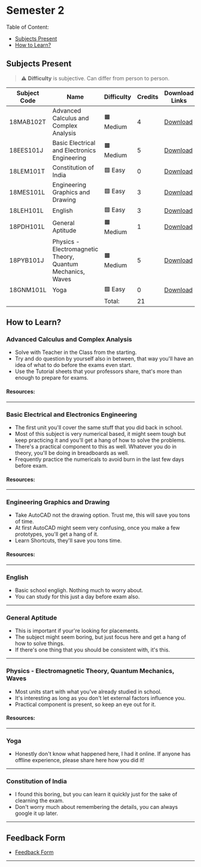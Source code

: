 # Semester 2

Table of Content:

- [Subjects Present](#subjects-present)
- [How to Learn?](#how-to-learn)


## Subjects Present

> ⚠ **Difficulty** is subjective. Can differ from person to person.

| Subject Code | Name | Difficulty | Credits | Download Links |
| ------------ | ---- | ---------- | ------- | -------------- |
| 18MAB102T | Advanced Calculus and Complex Analysis | 🟧 Medium | 4 | [Download](https://downgit.github.io/#/home?url=https://github.com/kunalkeshan/SRMIST-B.Tech-ECE-Notes-2022-24/tree/main/Semester%202/Advanced%20Calculus%20and%20Complex%20Analysis) |
| 18EES101J | Basic Electrical and Electronics Engineering | 🟧 Medium | 5 | [Download](https://downgit.github.io/#/home?url=https://github.com/kunalkeshan/SRMIST-B.Tech-ECE-Notes-2022-24/tree/main/Semester%202/Basic%20Electrical%20and%20Electronics%20Engineering) |
| 18LEM101T | Constitution of India | 🟩 Easy | 0 | [Download](https://downgit.github.io/#/home?url=https://github.com/kunalkeshan/SRMIST-B.Tech-ECE-Notes-2022-24/tree/main/Semester%202/Constitution%20of%20India) |
| 18MES101L | Engineering Graphics and Drawing | 🟩 Easy | 3 | [Download](https://downgit.github.io/#/home?url=https://github.com/kunalkeshan/SRMIST-B.Tech-ECE-Notes-2022-24/tree/main/Semester%202/Engineering%20Graphics) |
| 18LEH101L | English | 🟩 Easy | 3 | [Download](https://downgit.github.io/#/home?url=https://github.com/kunalkeshan/SRMIST-B.Tech-ECE-Notes-2022-24/tree/main/Semester%202/English) |
| 18PDH101L | General Aptitude | 🟧 Medium | 1 | [Download](https://downgit.github.io/#/home?url=https://github.com/kunalkeshan/SRMIST-B.Tech-ECE-Notes-2022-24/tree/main/Semester%202/General%20Aptitude) |
| 18PYB101J | Physics - Electromagnetic Theory, Quantum Mechanics, Waves | 🟧 Medium | 5 | [Download](https://downgit.github.io/#/home?url=https://github.com/kunalkeshan/SRMIST-B.Tech-ECE-Notes-2022-24/tree/main/Semester%202/Physics%20-%20Electromagnetic%20Theory%2C%20Quantum%20Mechanics%2C%20Waves%20and%20Optics) |
| 18GNM101L | Yoga | 🟩 Easy | 0 | [Download](#) |
| | | Total: | 21 |

## How to Learn?

### Advanced Calculus and Complex Analysis

- Solve with Teacher in the Class from the starting.
- Try and do question by yourself also in between, that way you'll have an idea of what to do before the exams even start.
- Use the Tutorial sheets that your professors share, that's more than enough to prepare for exams.

#### Resources:

---

### Basic Electrical and Electronics Engineering

- The first unit you'll cover the same stuff that you did back in school.
- Most of this subject is very numerical based, it might seem tough but keep practicing it and you'll get a hang of how to solve the problems.
- There's a practical component to this as well. Whatever you do in theory, you'll be doing in breadboards as well. 
- Frequently practice the numericals to avoid burn in the last few days before exam.

#### Resources:

---

### Engineering Graphics and Drawing

- Take AutoCAD not the drawing option. Trust me, this will save you tons of time.
- At first AutoCAD might seem very confusing, once you make a few prototypes, you'll get a hang of it. 
- Learn Shortcuts, they'll save you tons time.

#### Resources:

---

### English

- Basic school engligh. Nothing much to worry about. 
- You can study for this just a day before exam also.

---

### General Aptitude

- This is important if your're looking for placements.
- The subject might seem boring, but just focus here and get a hang of how to solve things.
- If there's one thing that you should be consistent with, it's this. 

---

### Physics - Electromagnetic Theory, Quantum Mechanics, Waves

- Most units start with what you've already studied in school.
- It's interesting as long as you don't let external factors influence you.
- Practical component is present, so keep an eye out for it.

#### Resources:

---

### Yoga

- Honestly don't know what happened here, I had it online. If anyone has offline experience, please share here how you did it!

---

### Constitution of India

- I found this boring, but you can learn it quickly just for the sake of clearning the exam.
- Don't worry much about remembering the details, you can always google it up later.

---

## Feedback Form

- [Feedback Form](https://docs.google.com/forms/d/e/1FAIpQLSfNQDOQkEKPubOBRIhselYTjCv82qv7qTyPh6exFvkT3sumhw/viewform?usp=pp_url&entry.34189569=Notes+Initiative)

---
